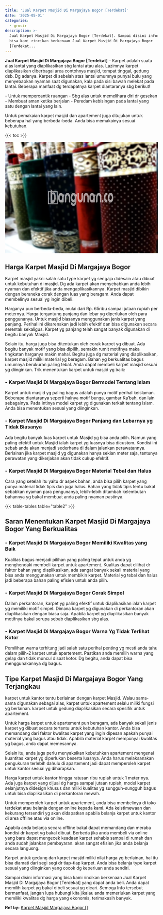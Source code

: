 ```yaml
---
title: 'Jual Karpet Masjid Di Margajaya Bogor [Terdekat]'
date: '2025-05-01'
categories:
  - grosir
description: >-
  Jual Karpet Masjid Di Margajaya Bogor [Terdekat]. Sampai disini informasi yang
  bisa kami rincikan berkenaan Jual Karpet Masjid Di Margajaya Bogor
  [Terdekat...
---
```


**Jual Karpet Masjid Di Margajaya Bogor \[Terdekat\]** – Karpet adalah suatu alas lantai yang diaplikasikan sbg lantai atau alas. Lazimnya karpet diaplikasikan diberbagai area contohnya masjid, tempat tinggal, gedung dsb. Dg adanya. Karpet di sebelah atas lantai umumnya punyai bulu yang menyebabkan nyaman saat digunakan, kala pada sisi bawah melekat pada lantai. Beberapa manfaat dg terdapatnya karpet diantaranya sbg berikut!

\- Untuk mempercantik ruangan - Sbg alas untuk memelihara diri dr gesekan - Membuat aman ketika berjalan - Peredam kebisingan pada lantai yang satu dengan lantai yang lain.

Untuk pemakaian karpet masjid dan apartement juga ditujukan untuk beberapa hal yang berbeda-beda. Anda bisa memakainya sesuai kebutuhan.

{{< toc >}}

![Jual Karpet Masjid Di Margajaya Bogor [Terdekat]](/images/grosir-karpet-murah-52.png)

## Harga Karpet Masjid Di Margajaya Bogor

Karpet masjid yakni salah satu type karpet yg sengaja didesain atau dibuat untuk kebutuhan di masjid. Dg ada karpet akan menyebabkan anda lebih nyaman dan efektif jika anda mengaplikasikannya. Karpet masjid dibikin dengan beraneka corak dengan luas yang beragam. Anda dapat membelinya sesuai yg ingin dibeli.

Harganya pun berbeda-beda, mulai dari Rp. 65ribu sampai jutaan rupiah per meternya. Harga tergantung panjang dan lebar yg diperlukan oleh para penggunanya. Untuk masjid biasanya menggunakan jenis karpet yang panjang. Perihal ini dikarenakan jadi lebih efektif dan bisa digunakan secara serentak sekaligus. Karpet yg panjang telah sangat banyak digunakan di begitu banyak Masjid.

Selain itu, harga juga bisa ditentukan oleh corak karpet yg dibuat. Ada begitu banyak motif yang bisa dipilih, semakin rumit motifnya maka tingkatan harganya makin mahal. Begitu juga dg material yang diaplikasikan, karpet masjid miliki material yg beragam. Bahan yg berkualitas bagus umumnya berukuran paling tebal. Anda dapat membeli karpet masjid sesuai yg diinginkan. Trik menentukan karpet untuk masjid yg baik:

### \- Karpet Masjid Di Margajaya Bogor Bermodel Tentang Islam

Karpet untuk masjid yg paling bagus adalah punya motif perihal keislaman. Beberapa diantaranya seperti halnya motif bunga, gambar Ka’bah, dan lain sebagainya. Pada intinya model karpet yg digunakan terkait tentang Islam. Anda bisa menentukan sesuai yang diinginkan.

### \- Karpet Masjid Di Margajaya Bogor Panjang dan Lebarnya yg Tidak Biasanya

Ada begitu banyak luas karpet untuk Masjid yg bisa anda pilih. Namun yang paling efektif untuk Masjid ialah karpet yg luasnya bisa dicustom. Kondisi ini sebab anda akan menjadi sederhana di dalam jalankan perawatannya. Berlainan jika karpet masjid yg digunakan hanya sekian meter saja, tentunya perawatan yang dikerjakan akan tidak cukup efektif.

### \- Karpet Masjid Di Margajaya Bogor Material Tebal dan Halus

Cara yang setelah itu yaitu dr aspek bahan, anda bisa pilih karpet yang punya material tidak tipis dan juga halus. Bahan yang tidak tipis tentu bakal sebabkan nyaman para pengunanya, lebih-lebih ditambah kelembutan bahannya yg bakal membuat anda paling nyaman pastinya.

{{< table-tables table="table2" >}}

## Saran Menentukan Karpet Masjid Di Margajaya Bogor Yang Berkualitas

### \- Karpet Masjid Di Margajaya Bogor Memiliki Kwalitas yang Baik

Kualitas bagus menjadi pilihan yang paling tepat untuk anda yg menghendaki membeli karpet untuk apartement. Kualitas dapat dilihat dr faktor bahan yang diaplikasikan, ada sangat banyak sekali material yang bisa anda menggunakan untuk membikin karpet. Material yg tebal dan halus jadi beberapa bahan paling efisien untuk anda pilih.

### \- Karpet Masjid Di Margajaya Bogor Corak Simpel

Dalam perkantoran, karpet yg paling efektif untuk diaplikasikan ialah karpet yg memiliki motif simpel. Dimana karpet yg digunakan di perkantoran akan diaplikasikan dengan biasa saja. Apabila karpet yg diaplikasikan banyak motifnya bakal serupa sebab diaplikasikan sbg alas.

### \- Karpet Masjid Di Margajaya Bogor Warna Yg Tidak Terlihat Kotor

Pemilihan warna terhitung jadi salah satu perihal penting yg mesti anda tahu dalam pilih-2 karpet untuk apartement. Pastikan anda memilih warna yang gelap dan tidak muncul disaat kotor. Dg begitu, anda dapat bisa menggunakannya dg bagus.

## Tipe Karpet Masjid Di Margajaya Bogor Yang Terjangkau

karpet untuk kantor tentu berlainan dengan karpet Masjid. Walau sama-sama digunakan sebagai alas, karpet untuk apartement selalu miliki fungsi yg berlainan. karpet untuk gedung diaplikasikan secara spesifik untuk apartement.

Untuk harga karpet untuk apartement pun beragam, ada banyak sekali jenis karpet yg dibuat secara tertentu untuk kebutuhan kantor. Anda bisa memandang dari faktor kwalitas karpet yang ingin dipesan apakah punyai material yang bagus atau tidak. Apabila material karpet mempunyai kwalitas yg bagus, anda dapat memesannya.

Selain itu, anda juga perlu menyaksikan kebutuhkan apartement mengenai kuantitas karpet yg diperlukan beserta luasnya. Anda harus melaksanakan pengukuran terlebih dahulu di apartement jadi dapat memperoleh karpet untuk kantor sesuai yg diharapkan.

Harga karpet untuk kantor hingga ratusan ribu rupiah untuk 1 meter nya. Ada juga karpet yang dijual dg harga sampai jutaan rupiah, model karpet selanjutnya didesign khusus dan miliki kualitas yg sungguh-sungguh bagus untuk bisa diaplikasikan di perkantoran mewah.

Untuk memperoleh karpet untuk apartement, anda bisa membelinya di toko terdekat atau belanja dengan online kepada kami. Ada keistimewaan dan kekurang tersendiri yg akan didapatkan apabila belanja karpet untuk kantor di area offline atau via online.

Apabila anda belanja secara offline bakal dapat memandang dan meraba kondisi dr karpet yg bakal dibuat. Berbeda jika anda membeli via online yang baru dapat mengecek keadaan karpet sehabis sampai di rumah dan anda sudah jalankan pembayaran. akan sangat efisien jika anda belanja secara langusng.

Karpet untuk gedung dan karpet masjid miliki nilai harga yg berlainan, hal itu bisa diamati dari segi segi dr tiap-tiap karpet. Anda bisa belanja type karpet sesuai yang diinginkan yang cocok dg keperluan anda sendiri.

Sampai disini informasi yang bisa kami rincikan berkenaan Jual Karpet Masjid Di Margajaya Bogor \[Terdekat\] yang dapat anda beli. Anda dapat memilih karpet yg bakal dibeli sesuai yg dicari. Semoga Info tersebut bermanfaat, jangan lupa hubungi kita jikalau anda memerlukan karpet yang memiliki kwalitas dg harga yang ekonomis, terimakasih banyak.

**Ref by:**  [Karpet Masjid Margajaya Bogor []](https://id.wikipedia.org/wiki/Karpet)

